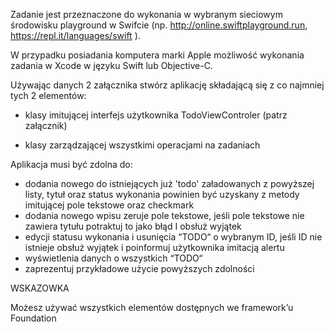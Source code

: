 
Zadanie jest przeznaczone do wykonania w wybranym sieciowym środowisku playground w Swifcie (np. http://online.swiftplayground.run, https://repl.it/languages/swift ).

W przypadku posiadania komputera marki Apple możliwość wykonania zadania w Xcode w języku Swift lub Objective-C.

Używając danych 2 załącznika stwórz aplikację składającą się z co najmniej tych 2 elementów:

- klasy imitującej interfejs użytkownika TodoViewControler (patrz załącznik)

- klasy zarządzającej wszystkimi operacjami na zadaniach

Aplikacja musi być zdolna do:

- dodania nowego do istniejących już 'todo' załadowanych z powyższej listy, tytuł oraz status wykonania powinien być uzyskany z metody imitującej pole tekstowe oraz checkmark
- dodania nowego wpisu zeruje pole tekstowe, jeśli pole tekstowe nie zawiera tytułu potraktuj to jako błąd I obsłuż wyjątek
- edycji statusu wykonania i usunięcia “TODO“ o wybranym ID, jeśli ID nie istnieje obsłuż wyjątek i poinformuj użytkownika imitacją alertu
- wyświetlenia danych o wszystkich “TODO“
- zaprezentuj przykładowe użycie powyższych zdolności

WSKAZOWKA

Możesz używać wszystkich elementów dostępnych we framework’u Foundation

